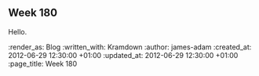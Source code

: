 Week 180
-------

Hello.

:render_as: Blog
:written_with: Kramdown
:author: james-adam
:created_at: 2012-06-29 12:30:00 +01:00
:updated_at: 2012-06-29 12:30:00 +01:00
:page_title: Week 180